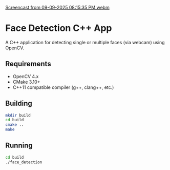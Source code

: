 [Screencast from 09-09-2025 08:15:35 PM.webm](https://github.com/user-attachments/assets/bb47695a-16f9-4a7c-89b1-fd45869ccc6b)

# Face Detection C++ App

A C++ application for detecting single or multiple faces (via webcam) using OpenCV.

## Requirements

- OpenCV 4.x
- CMake 3.10+
- C++11 compatible compiler (g++, clang++, etc.)

## Building

```bash
mkdir build
cd build
cmake ..
make
```

## Running

```bash
cd build
./face_detection
```
